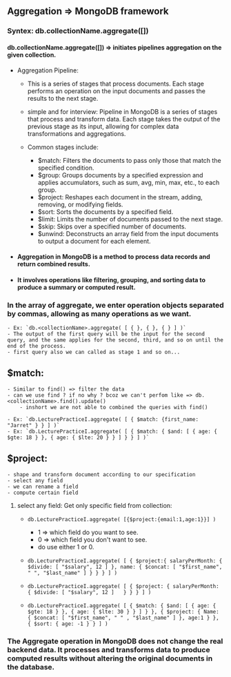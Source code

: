 ## Aggregation => MongoDB framework

### Syntex: db.collectionName.aggregate([])

#### db.collectionName.aggregate([]) => initiates pipelines aggregation on the given collection.

- Aggregation Pipeline:

  - This is a series of stages that process documents. Each stage performs an operation on the input documents and passes the results to the next stage.
  - simple and for interview: Pipeline in MongoDB is a series of stages that process and transform data. Each stage takes the output of the previous stage as its input, allowing for complex data transformations and aggregations.

  - Common stages include:

    - $match: Filters the documents to pass only those that match the specified condition.
    - $group: Groups documents by a specified expression and applies accumulators, such as sum, avg, min, max, etc., to each group.
    - $project: Reshapes each document in the stream, adding, removing, or modifying fields.
    - $sort: Sorts the documents by a specified field.
    - $limit: Limits the number of documents passed to the next stage.
    - $skip: Skips over a specified number of documents.
    - $unwind: Deconstructs an array field from the input documents to output a document for each element.

- #### Aggregation in MongoDB is a method to process data records and return combined results.
- #### It involves operations like filtering, grouping, and sorting data to produce a summary or computed result.

### In the array of aggregate, we enter operation objects separated by commas, allowing as many operations as we want.

    - Ex: `db.<collectionName>.aggregate( [ { }, { }, { } ] )`
    - The output of the first query will be the input for the second query, and the same applies for the second, third, and so on until the end of the process.
    - first query also we can called as stage 1 and so on...

## $match:

    - Similar to find() => filter the data
    - can we use find ? if no why ? bcoz we can't perfom like => db.<collectionName>.find().update()
        - inshort we are not able to combined the queries with find()

    - Ex: `db.LecturePracticeI.aggregate( [ { $match: {first_name: "Jarret" } } ] )`
    - Ex: `db.LecturePracticeI.aggregate( [ { $match: { $and: [ { age: { $gte: 18 } }, { age: { $lte: 20 } } ] } } ] )`

## $project:

    - shape and transform document according to our specification
    - select any field
    - we can rename a field
    - compute certain field

1. select any field: Get only specific field from collection:

   - `db.LecturePracticeI.aggregate( [{$project:{email:1,age:1}}] )`

     - 1 => which field do you want to see.
     - 0 => which field you don't want to see.
     - do use either 1 or 0.

   - `db.LecturePracticeI.aggregate( [ { $project:{ salaryPerMonth: { $divide: [ "$salary", 12 ] }, name: { $concat: [ "$first_name", " ", "$last_name" ] } } } ] )`

   - `db.LecturePracticeI.aggregate( [ { $project: { salaryPerMonth: { $divide: [ "$salary", 12 ]   } } } ] )`

   - `db.LecturePracticeI.aggregate( [ { $match: { $and: [ { age: { $gte: 18 } }, { age: { $lte: 30 } } ] } }, { $project: { Name: { $concat: [ "$first_name", " " , "$last_name" ] }, age:1 } }, { $sort: { age: -1 } } ] )`

### The Aggregate operation in MongoDB does not change the real backend data. It processes and transforms data to produce computed results without altering the original documents in the database.
